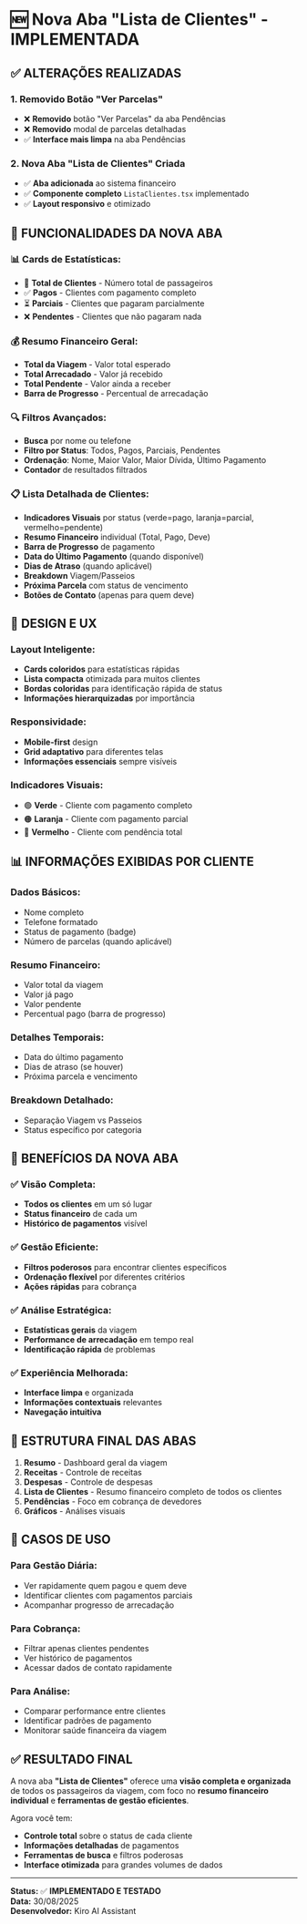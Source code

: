 # 🆕 Nova Aba "Lista de Clientes" - IMPLEMENTADA

## ✅ **ALTERAÇÕES REALIZADAS**

### **1. Removido Botão "Ver Parcelas"**
- ❌ **Removido** botão "Ver Parcelas" da aba Pendências
- ❌ **Removido** modal de parcelas detalhadas
- ✅ **Interface mais limpa** na aba Pendências

### **2. Nova Aba "Lista de Clientes" Criada**
- ✅ **Aba adicionada** ao sistema financeiro
- ✅ **Componente completo** `ListaClientes.tsx` implementado
- ✅ **Layout responsivo** e otimizado

## 🎯 **FUNCIONALIDADES DA NOVA ABA**

### **📊 Cards de Estatísticas:**
- 👥 **Total de Clientes** - Número total de passageiros
- ✅ **Pagos** - Clientes com pagamento completo
- ⏳ **Parciais** - Clientes que pagaram parcialmente
- ❌ **Pendentes** - Clientes que não pagaram nada

### **💰 Resumo Financeiro Geral:**
- **Total da Viagem** - Valor total esperado
- **Total Arrecadado** - Valor já recebido
- **Total Pendente** - Valor ainda a receber
- **Barra de Progresso** - Percentual de arrecadação

### **🔍 Filtros Avançados:**
- **Busca** por nome ou telefone
- **Filtro por Status**: Todos, Pagos, Parciais, Pendentes
- **Ordenação**: Nome, Maior Valor, Maior Dívida, Último Pagamento
- **Contador** de resultados filtrados

### **📋 Lista Detalhada de Clientes:**
- **Indicadores Visuais** por status (verde=pago, laranja=parcial, vermelho=pendente)
- **Resumo Financeiro** individual (Total, Pago, Deve)
- **Barra de Progresso** de pagamento
- **Data do Último Pagamento** (quando disponível)
- **Dias de Atraso** (quando aplicável)
- **Breakdown** Viagem/Passeios
- **Próxima Parcela** com status de vencimento
- **Botões de Contato** (apenas para quem deve)

## 🎨 **DESIGN E UX**

### **Layout Inteligente:**
- **Cards coloridos** para estatísticas rápidas
- **Lista compacta** otimizada para muitos clientes
- **Bordas coloridas** para identificação rápida de status
- **Informações hierarquizadas** por importância

### **Responsividade:**
- **Mobile-first** design
- **Grid adaptativo** para diferentes telas
- **Informações essenciais** sempre visíveis

### **Indicadores Visuais:**
- 🟢 **Verde** - Cliente com pagamento completo
- 🟠 **Laranja** - Cliente com pagamento parcial
- 🔴 **Vermelho** - Cliente com pendência total

## 📊 **INFORMAÇÕES EXIBIDAS POR CLIENTE**

### **Dados Básicos:**
- Nome completo
- Telefone formatado
- Status de pagamento (badge)
- Número de parcelas (quando aplicável)

### **Resumo Financeiro:**
- Valor total da viagem
- Valor já pago
- Valor pendente
- Percentual pago (barra de progresso)

### **Detalhes Temporais:**
- Data do último pagamento
- Dias de atraso (se houver)
- Próxima parcela e vencimento

### **Breakdown Detalhado:**
- Separação Viagem vs Passeios
- Status específico por categoria

## 🚀 **BENEFÍCIOS DA NOVA ABA**

### **✅ Visão Completa:**
- **Todos os clientes** em um só lugar
- **Status financeiro** de cada um
- **Histórico de pagamentos** visível

### **✅ Gestão Eficiente:**
- **Filtros poderosos** para encontrar clientes específicos
- **Ordenação flexível** por diferentes critérios
- **Ações rápidas** para cobrança

### **✅ Análise Estratégica:**
- **Estatísticas gerais** da viagem
- **Performance de arrecadação** em tempo real
- **Identificação rápida** de problemas

### **✅ Experiência Melhorada:**
- **Interface limpa** e organizada
- **Informações contextuais** relevantes
- **Navegação intuitiva**

## 📱 **ESTRUTURA FINAL DAS ABAS**

1. **Resumo** - Dashboard geral da viagem
2. **Receitas** - Controle de receitas
3. **Despesas** - Controle de despesas
4. **Lista de Clientes** - Resumo financeiro completo de todos os clientes
5. **Pendências** - Foco em cobrança de devedores
6. **Gráficos** - Análises visuais

## 🎯 **CASOS DE USO**

### **Para Gestão Diária:**
- Ver rapidamente quem pagou e quem deve
- Identificar clientes com pagamentos parciais
- Acompanhar progresso de arrecadação

### **Para Cobrança:**
- Filtrar apenas clientes pendentes
- Ver histórico de pagamentos
- Acessar dados de contato rapidamente

### **Para Análise:**
- Comparar performance entre clientes
- Identificar padrões de pagamento
- Monitorar saúde financeira da viagem

## ✅ **RESULTADO FINAL**

A nova aba **"Lista de Clientes"** oferece uma **visão completa e organizada** de todos os passageiros da viagem, com foco no **resumo financeiro individual** e **ferramentas de gestão eficientes**. 

Agora você tem:
- **Controle total** sobre o status de cada cliente
- **Informações detalhadas** de pagamentos
- **Ferramentas de busca** e filtros poderosas
- **Interface otimizada** para grandes volumes de dados

---

**Status:** ✅ **IMPLEMENTADO E TESTADO**  
**Data:** 30/08/2025  
**Desenvolvedor:** Kiro AI Assistant